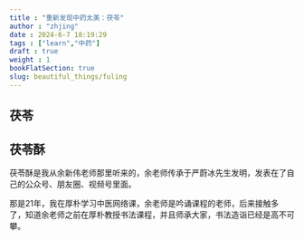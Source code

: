 ```yaml
---
title : "重新发现中药太美：茯苓"
author : "zhjing"
date : 2024-6-7 18:19:29
tags : ["learn","中药"]
draft : true
weight : 1
bookFlatSection: true
slug: beautiful_things/fuling
---
```


## 茯苓


## 茯苓酥

茯苓酥是我从余新伟老师那里听来的，余老师传承于严蔚冰先生发明，发表在了自己的公众号、朋友圈、视频号里面。

那是21年，我在厚朴学习中医网络课，余老师是吟诵课程的老师，后来接触多了，知道余老师之前在厚朴教授书法课程，并且师承大家，书法造诣已经是高不可攀。


